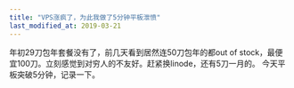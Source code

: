 ```yaml
---
title: "VPS涨疯了，为此我做了5分钟平板泄愤"
last_modified_at: 2019-03-21
---
```


年初29刀包年套餐没有了，前几天看到居然连50刀包年的都out of stock，最便宜100刀。立刻感觉到对穷人的不友好。赶紧换linode，还有5刀一月的。
今天平板突破5分钟，记录一下。
